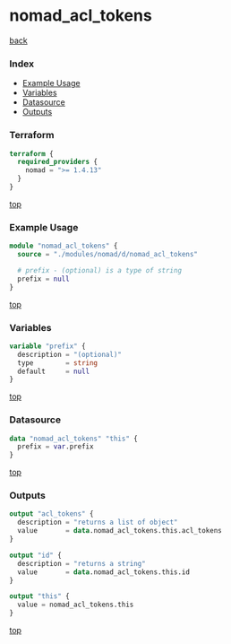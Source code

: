 # nomad_acl_tokens

[back](../nomad.md)

### Index

- [Example Usage](#example-usage)
- [Variables](#variables)
- [Datasource](#datasource)
- [Outputs](#outputs)

### Terraform

```terraform
terraform {
  required_providers {
    nomad = ">= 1.4.13"
  }
}
```

[top](#index)

### Example Usage

```terraform
module "nomad_acl_tokens" {
  source = "./modules/nomad/d/nomad_acl_tokens"

  # prefix - (optional) is a type of string
  prefix = null
}
```

[top](#index)

### Variables

```terraform
variable "prefix" {
  description = "(optional)"
  type        = string
  default     = null
}
```

[top](#index)

### Datasource

```terraform
data "nomad_acl_tokens" "this" {
  prefix = var.prefix
}
```

[top](#index)

### Outputs

```terraform
output "acl_tokens" {
  description = "returns a list of object"
  value       = data.nomad_acl_tokens.this.acl_tokens
}

output "id" {
  description = "returns a string"
  value       = data.nomad_acl_tokens.this.id
}

output "this" {
  value = nomad_acl_tokens.this
}
```

[top](#index)